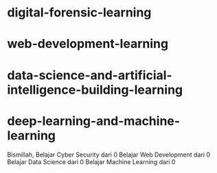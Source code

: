 # digital-forensic-learning
# web-development-learning
# data-science-and-artificial-intelligence-building-learning
# deep-learning-and-machine-learning


Bismillah, 
Belajar Cyber Security dari 0
Belajar Web Development dari 0
Belajar Data Science dari 0
Belajar Machine Learning dari 0
